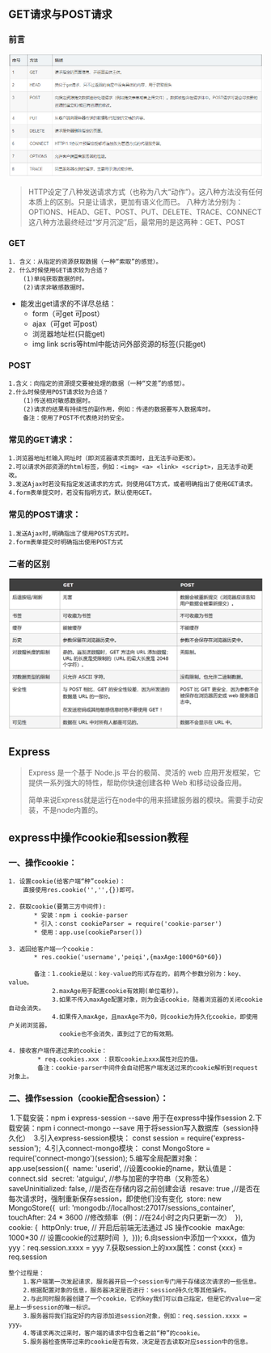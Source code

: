 ## GET请求与POST请求

### 前言

![3.八种请求方式](4-node服务器.assets/3.八种请求方式.png)

> HTTP设定了八种发送请求方式（也称为八大“动作”）。这八种方法没有任何本质上的区别。只是让请求，更加有语义化而已。
> 八种方法分别为：OPTIONS、HEAD、GET、POST、PUT、DELETE、TRACE、CONNECT
> 这八种方法最终经过“岁月沉淀”后，最常用的是这两种：GET、POST

### GET

    1. 含义：从指定的资源获取数据（一种“索取”的感觉）。
    2. 什么时候使用GET请求较为合适？
        (1)单纯获取数据的时。
        (2)请求非敏感数据时。

- 能发出get请求的不详尽总结：
    - form（可get 可post）
    - ajax（可get 可post）
    - 浏览器地址栏(只能get)
    - img link scris等html中能访问外部资源的标签(只能get)

### POST

    1.含义：向指定的资源提交要被处理的数据（一种“交差”的感觉）。
    2.什么时候使用POST请求较为合适？
        (1)传送相对敏感数据时。
        (2)请求的结果有持续性的副作用，例如：传递的数据要写入数据库时。
        备注：使用了POST不代表绝对的安全。

### 常见的GET请求：

    1.浏览器地址栏输入网址时（即浏览器请求页面时，且无法手动更改）。
    2.可以请求外部资源的html标签，例如：<img> <a> <link> <script>，且无法手动更改。
    3.发送Ajax时若没有指定发送请求的方式，则使用GET方式，或者明确指出了使用GET请求。
    4.form表单提交时，若没有指明方式，默认使用GET。

### 常见的POST请求：

    1.发送Ajax时,明确指出了使用POST方式时。
    2.form表单提交时明确指出使用POST方式

### 二者的区别
![avatar](4-node服务器.assets/2.GET与POST对比.png)
    

## Express

> Express 是一个基于 Node.js 平台的极简、灵活的 web 应用开发框架，它提供一系列强大的特性，帮助你快速创建各种 Web 和移动设备应用。
>
> 简单来说Express就是运行在node中的用来搭建服务器的模块。需要手动安装，不是node内置的。

## express中操作cookie和session教程

### 一、操作cookie：

    1. 设置cookie(给客户端“种”cookie)：
        直接使用res.cookie('','',{})即可。
        
    2. 获取cookie(要第三方中间件):
           * 安装：npm i cookie-parser
           * 引入：const cookieParser = require('cookie-parser')
           * 使用：app.use(cookieParser())
    
    3. 返回给客户端一个cookie：
           * res.cookie('username','peiqi',{maxAge:1000*60*60})
           
           备注：1.cookie是以：key-value的形式存在的，前两个参数分别为：key、value。
                2.maxAge用于配置cookie有效期(单位毫秒)。
                3.如果不传入maxAge配置对象，则为会话cookie，随着浏览器的关闭cookie自动会消失。
                4.如果传入maxAge，且maxAge不为0，则cookie为持久化cookie，即使用户关闭浏览器，
                  cookie也不会消失，直到过了它的有效期。
    
    4. 接收客户端传递过来的cookie：
            * req.cookies.xxx ：获取cookie上xxx属性对应的值。
            备注：cookie-parser中间件会自动把客户端发送过来的cookie解析到request对象上。


### 二、操作session（cookie配合session）：

​    1.下载安装：npm i express-session --save  用于在express中操作session
​    2.下载安装：npm i connect-mongo --save 用于将session写入数据库（session持久化）
​    3.引入express-session模块：
​        const session = require('express-session');
​    4.引入connect-mongo模块：
​        const MongoStore = require('connect-mongo')(session);
​    5.编写全局配置对象：
​        app.use(session({
​          name: 'userid',   //设置cookie的name，默认值是：connect.sid
​          secret: 'atguigu', //参与加密的字符串（又称签名）
​          saveUninitialized: false, //是否在存储内容之前创建会话
​          resave: true ,//是否在每次请求时，强制重新保存session，即使他们没有变化
​          store: new MongoStore({
​            url: 'mongodb://localhost:27017/sessions_container',
​            touchAfter: 24 * 3600 //修改频率（例：//在24小时之内只更新一次）
​          }),
​          cookie: {
​            httpOnly: true, // 开启后前端无法通过 JS 操作cookie
​            maxAge: 1000*30 // 设置cookie的过期时间
​          },
​        }));
​    6.向session中添加一个xxxx，值为yyy：req.session.xxxx = yyy
​    7.获取session上的xxx属性：const {xxx} = req.session

    整个过程是：
        1.客户端第一次发起请求，服务器开启一个session专门用于存储这次请求的一些信息。
        2.根据配置对象的信息，服务器决定是否进行：session持久化等其他操作。
        2.与此同时服务器创建了一个cookie，它的key我们可以自己指定，但是它的value一定是上一步session的唯一标识。
        3.服务器将我们指定好的内容添加进session对象，例如：req.session.xxxx = yyy。
        4.等请求再次过来时，客户端的请求中包含着之前“种”的cookie。
        5.服务器检查携带过来的cookie是否有效，决定是否去读取对应session中的信息。


​    
​    